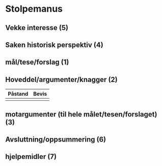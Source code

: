 # Stolpemanus

## Vekke interesse (5)

## Saken historisk perspektiv (4)

## mål/tese/forslag (1)

## Hoveddel/argumenter/knagger (2)

| Påstand | Bevis | 
| ------- | ----- |
| | |

## motargumenter (til hele målet/tesen/forslaget) (3)

## Avsluttning/oppsummering (6)



## hjelpemidler (7)
